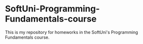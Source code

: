 # SoftUni-Programming-Fundamentals-course
This is my repository for homeworks in the SoftUni's Programming Fundamentals course.
